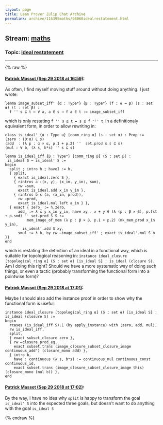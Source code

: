 ```yaml
---
layout: page
title: Lean Prover Zulip Chat Archive 
permalink: archive/116395maths/98060idealrestatement.html
---
```


## Stream: [maths](index.html)
### Topic: [ideal restatement](98060idealrestatement.html)

---


{% raw %}
#### [ Patrick Massot (Sep 29 2018 at 16:59)](https://leanprover.zulipchat.com/#narrow/stream/116395-maths/topic/ideal%20restatement/near/134885438):
As often, I find myself moving stuff around without doing anything. I just wrote:
```lean
lemma image_subset_iff' {α : Type*} {β : Type*} (f : α → β) (s : set α) (t : set β) :
  f '' s ⊆ t ↔ ∀ a, a ∈ s → f a ∈ t := image_subset_iff
```
which is only restating `f '' s ⊆ t ↔ s ⊆ f ⁻¹' t `in a definitionaly equivalent form, in order to allow rewriting in:
```lean
class is_ideal' {α : Type u} [comm_ring α] (s : set α) : Prop :=
(zero : (0:α) ∈ s)
(add  : (λ p : α × α, p.1 + p.2) ''  set.prod s s ⊆ s)
(mul : ∀ b, (λ s, b*s) '' s ⊆ s)

lemma is_ideal_iff {β : Type*} [comm_ring β] (S : set β) :
 is_ideal S ↔ is_ideal' S :=
begin
  split ; intro h ; haveI := h,
  { split,
    { exact is_ideal.zero S },
    { rintros a ⟨⟨x, y⟩, ⟨x_in, y_in⟩, sum⟩,
      rw ←sum,
      exact is_ideal.add x_in y_in },
    { rintros b s ⟨a, ⟨a_in, prod⟩⟩,
      rw ←prod,
      exact is_ideal.mul_left a_in } },
  { exact { zero_ := h.zero,
      add_ := λ x y x_in y_in, have xy : x + y ∈ (λ (p : β × β), p.fst + p.snd) '' set.prod S S :=
          mem_image_of_mem (λ p : β × β, p.1 + p.2) (mk_mem_prod x_in y_in),
        is_ideal'.add S xy,
      smul := λ b, by rw ←image_subset_iff' ; exact is_ideal'.mul S b }}
end
```
which is restating the definition of an ideal in a functional way, which is suitable for topological reasoning in:
`instance ideal_closure [topological_ring α] (S : set α) [is_ideal S] : is_ideal (closure S)`. Am I doing this right? Should we have a more systematic way of doing such things, or even a tactic (probably transforming the functional form into a pointwise form)?

#### [ Patrick Massot (Sep 29 2018 at 17:01)](https://leanprover.zulipchat.com/#narrow/stream/116395-maths/topic/ideal%20restatement/near/134885496):
Maybe I should also add the instance proof in order to show why the functional form is useful:
```lean
instance ideal_closure [topological_ring α] (S : set α) [is_ideal S] : is_ideal (closure S) :=
begin
  rcases (is_ideal_iff S).1 (by apply_instance) with ⟨zero, add, mul⟩,
  rw is_ideal_iff,
  split,
  { exact subset_closure zero },
  { rw ←closure_prod_eq,
    exact subset.trans (image_closure_subset_closure_image continuous_add') (closure_mono add) },
  { intro b,
    have : continuous (λ s, b*s) := continuous_mul continuous_const continuous_id,
    exact subset.trans (image_closure_subset_closure_image this) (closure_mono (mul b)) },
end
```

#### [ Patrick Massot (Sep 29 2018 at 17:02)](https://leanprover.zulipchat.com/#narrow/stream/116395-maths/topic/ideal%20restatement/near/134885537):
By the way, I have no idea why `split` is happy to transform the goal `is_ideal' S` into the expected three goals, but doesn't want to do anything with the goal `is_ideal S`


{% endraw %}

